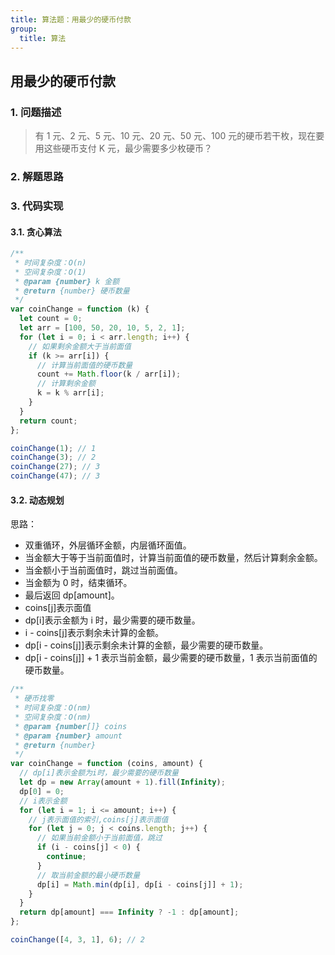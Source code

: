 ```yaml
---
title: 算法题：用最少的硬币付款
group:
  title: 算法
---
```


## 用最少的硬币付款

### 1. 问题描述

> 有 1 元、2 元、5 元、10 元、20 元、50 元、100 元的硬币若干枚，现在要用这些硬币支付 K 元，最少需要多少枚硬币？

### 2. 解题思路

### 3. 代码实现

#### 3.1. 贪心算法

```js
/**
 * 时间复杂度：O(n)
 * 空间复杂度：O(1)
 * @param {number} k 金额
 * @return {number} 硬币数量
 */
var coinChange = function (k) {
  let count = 0;
  let arr = [100, 50, 20, 10, 5, 2, 1];
  for (let i = 0; i < arr.length; i++) {
    // 如果剩余金额大于当前面值
    if (k >= arr[i]) {
      // 计算当前面值的硬币数量
      count += Math.floor(k / arr[i]);
      // 计算剩余金额
      k = k % arr[i];
    }
  }
  return count;
};

coinChange(1); // 1
coinChange(3); // 2
coinChange(27); // 3
coinChange(47); // 3
```

#### 3.2. 动态规划

思路：

- 双重循环，外层循环金额，内层循环面值。
- 当金额大于等于当前面值时，计算当前面值的硬币数量，然后计算剩余金额。
- 当金额小于当前面值时，跳过当前面值。
- 当金额为 0 时，结束循环。
- 最后返回 dp[amount]。
- coins[j]表示面值
- dp[i]表示金额为 i 时，最少需要的硬币数量。
- i - coins[j]表示剩余未计算的金额。
- dp[i - coins[j]]表示剩余未计算的金额，最少需要的硬币数量。
- dp[i - coins[j]] + 1 表示当前金额，最少需要的硬币数量，1 表示当前面值的硬币数量。

```js
/**
 * 硬币找零
 * 时间复杂度：O(nm)
 * 空间复杂度：O(nm)
 * @param {number[]} coins
 * @param {number} amount
 * @return {number}
 */
var coinChange = function (coins, amount) {
  // dp[i]表示金额为i时，最少需要的硬币数量
  let dp = new Array(amount + 1).fill(Infinity);
  dp[0] = 0;
  // i表示金额
  for (let i = 1; i <= amount; i++) {
    // j表示面值的索引,coins[j]表示面值
    for (let j = 0; j < coins.length; j++) {
      // 如果当前金额小于当前面值，跳过
      if (i - coins[j] < 0) {
        continue;
      }
      // 取当前金额的最小硬币数量
      dp[i] = Math.min(dp[i], dp[i - coins[j]] + 1);
    }
  }
  return dp[amount] === Infinity ? -1 : dp[amount];
};

coinChange([4, 3, 1], 6); // 2
```
